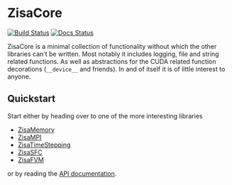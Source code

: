 # ZisaCore
[![Build Status](https://github.com/1uc/ZisaCore/actions/workflows/basic_integrity_checks.yml/badge.svg)](https://github.com/1uc/ZisaCore/actions)
[![Docs Status](https://github.com/1uc/ZisaCore/actions/workflows/publish_docs.yml/badge.svg)](https://1uc.github.io/ZisaCore)

ZisaCore is a minimal collection of functionality without which the other
libraries can't be written. Most notably it includes logging, file and string
related functions. As well as abstractions for the CUDA related function
decorations (`__device__` and friends). In and of itself it is of little
interest to anyone.

## Quickstart
Start either by heading over to one of the more interesting libraries

   * [ZisaMemory](https://github.com/1uc/ZisaMemory)
   * [ZisaMPI](https://github.com/1uc/ZisaMPI)
   * [ZisaTimeStepping](https://github.com/1uc/ZisaTimeStepping)
   * [ZisaSFC](https://github.com/1uc/ZisaSFC)
   * [ZisaFVM](https://github.com/1uc/ZisaFVM)

or by reading the [API documentation](https://1uc.github.io/ZisaCore).
